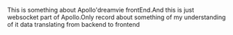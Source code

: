 This is something about Apollo'dreamvie frontEnd.And this is just websocket part of Apollo.Only record about something of my understanding of it data translating from backend to frontend
